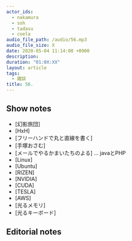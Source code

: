 ```yaml
---
actor_ids:
  - nakamura
  - soh
  - tadasu
  - coela
audio_file_path: /audio/56.mp3
audio_file_size: X
date: 2020-05-04 11:14:00 +0900
description: 
duration: "01:0X:XX"
layout: article
tags:
  - 雑談
title: 56. 
---
```


## Show notes

- [幻影旅団]
- [HxH]
- [フリーハンドで丸と直線を書く]
- [手塚おさむ]
- [メールでやるかまいたちのよる]  ... javaとPHP
- [Linux]
- [Ubuntu]
- [RIZEN]
- [NVIDIA]
- [CUDA]
- [TESLA]
- [AWS]
- [光るメモリ]
- [光るキーボード]



## Editorial notes
